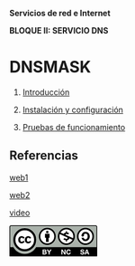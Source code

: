 **Servicios de red e Internet**

**BLOQUE II: SERVICIO DNS**

# DNSMASK

1. [Introducción](https://github.com/estebancr1993/dnsmask/blob/main/introducion.md)

2. [Instalación y configuración](https://github.com/estebancr1993/dnsmask/blob/main/configuracion.md)

3. [Pruebas de funcionamiento](https://github.com/estebancr1993/dnsmask/blob/main/pruebas.md)

## Referencias

[web1](https://wiki.archlinux.org/index.php/Dnsmasq_(Español))

[web2](https://juanjoselo.wordpress.com/2017/10/30/instalacion-y-configuracion-de-dnsmasq/)

[video](https://www.youtube.com/watch?v=FJgJKp95lyE)

![licencia](https://github.com/estebancr1993/dnsmask/blob/main/img/Licencia-5.png)
